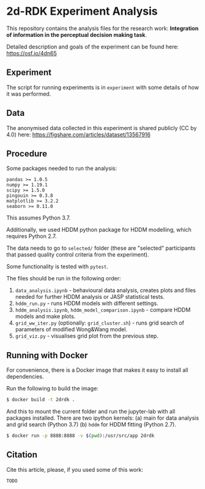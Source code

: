 # 2d-RDK Experiment Analysis

This repository contains the analysis files for the research work:
**Integration of information in the perceptual decision making task**.

Detailed description and goals of the experiment can be found here: https://osf.io/4dn65

## Experiment

The script for running experiments is in `experiment` with some details of how it
was performed.

## Data

The anonymised data collected in this experiment is shared publicly (CC by 4.0) here:
https://figshare.com/articles/dataset/13567916

## Procedure

Some packages needed to run the analysis:

```
pandas >= 1.0.5
numpy >= 1.19.1
scipy >= 1.5.0
pingouin >= 0.3.8
matplotlib >= 3.2.2
seaborn >= 0.11.0
```

This assumes Python 3.7.

Additionally, we used HDDM python package for HDDM modelling, which requires Python 2.7.

The data needs to go to `selected/` folder (these are "selected" participants that passed quality control criteria from the experiment).

Some functionality is tested with `pytest`.

The files should be run in the following order:

1. `data_analysis.ipynb` - behavioural data analysis, creates plots and files needed for further HDDM analysis or JASP statistical tests.
2. `hddm_run.py` - runs HDDM models with different settings.
3. `hddm_analysis.ipynb`, `hddm_model_comparison.ipynb` - compare HDDM models and make plots.
4. `grid_ww_iter.py` (optionally: `grid_cluster.sh`) - runs grid search of parameters of modified Wong&Wang model.
5. `grid_viz.py` - visualises grid plot from the previous step.

## Running with Docker

For convenience, there is a Docker image that makes it easy to install all dependencies.

Run the following to build the image:

```sh
$ docker build -t 2drdk .
```

And this to mount the current folder and run the jupyter-lab with all packages installed. There are two ipython kernels: 
(a) main for data analysis and grid search (Python 3.7)
(b) `hddm` for HDDM fitting (Python 2.7).

```sh
$ docker run -p 8888:8888 -v $(pwd):/usr/src/app 2drdk
```

## Citation

Cite this article, please, if you used some of this work:

```
TODO
```

